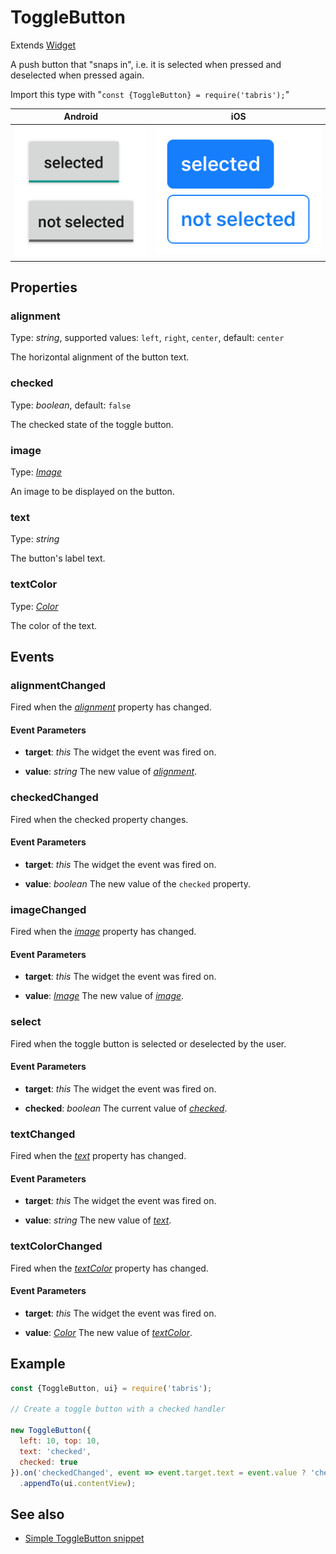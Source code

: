 ---
---
# ToggleButton

Extends [Widget](Widget.md)

A push button that "snaps in", i.e. it is selected when pressed and deselected when pressed again.

Import this type with "`const {ToggleButton} = require('tabris');`"

Android | iOS
--- | ---
![ToggleButton on Android](img/android/ToggleButton.png) | ![ToggleButton on iOS](img/ios/ToggleButton.png)

## Properties

### alignment

Type: *string*, supported values: `left`, `right`, `center`, default: `center`

The horizontal alignment of the button text.

### checked

Type: *boolean*, default: `false`

The checked state of the toggle button.

### image

Type: *[Image](../types.md#image)*

An image to be displayed on the button.

### text

Type: *string*

The button's label text.

### textColor

Type: *[Color](../types.md#color)*

The color of the text.


## Events

### alignmentChanged

Fired when the [*alignment*](#alignment) property has changed.

#### Event Parameters 

- **target**: *this*
    The widget the event was fired on.

- **value**: *string*
    The new value of [*alignment*](#alignment).


### checkedChanged

Fired when the checked property changes.

#### Event Parameters 

- **target**: *this*
    The widget the event was fired on.

- **value**: *boolean*
    The new value of the `checked` property.


### imageChanged

Fired when the [*image*](#image) property has changed.

#### Event Parameters 

- **target**: *this*
    The widget the event was fired on.

- **value**: *[Image](../types.md#image)*
    The new value of [*image*](#image).


### select

Fired when the toggle button is selected or deselected by the user.

#### Event Parameters 

- **target**: *this*
    The widget the event was fired on.

- **checked**: *boolean*
    The current value of *[checked](#checked)*.


### textChanged

Fired when the [*text*](#text) property has changed.

#### Event Parameters 

- **target**: *this*
    The widget the event was fired on.

- **value**: *string*
    The new value of [*text*](#text).


### textColorChanged

Fired when the [*textColor*](#textColor) property has changed.

#### Event Parameters 

- **target**: *this*
    The widget the event was fired on.

- **value**: *[Color](../types.md#color)*
    The new value of [*textColor*](#textColor).





## Example

```js
const {ToggleButton, ui} = require('tabris');

// Create a toggle button with a checked handler

new ToggleButton({
  left: 10, top: 10,
  text: 'checked',
  checked: true
}).on('checkedChanged', event => event.target.text = event.value ? 'checked' : 'not checked')
  .appendTo(ui.contentView);
```
## See also

- [Simple ToggleButton snippet](https://github.com/eclipsesource/tabris-js/tree/v2.0.0-rc2-dev.20170710+0912/snippets/togglebutton.js)
